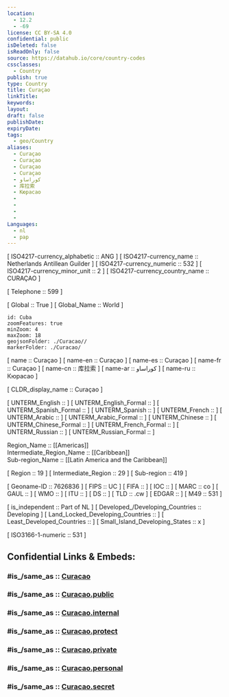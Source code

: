 ```yaml
---
location:
  - 12.2
  - -69
license: CC BY-SA 4.0
confidential: public
isDeleted: false
isReadOnly: false
source: https://datahub.io/core/country-codes
cssclasses:
  - Country
publish: true
type: Country
title: Curaçao
linkTitle:
keywords:
layout:
draft: false
publishDate:
expiryDate:
tags:
  - geo/Country
aliases:
  - Curaçao
  - Curaçao
  - Curaçao
  - Curaçao
  - كوراساو
  - 库拉索
  - Кюрасао
  - 
  - 
  - 
  - 
Languages:
  - nl
  - pap
---
```


[	ISO4217-currency_alphabetic	 :: ANG ] 
[	ISO4217-currency_name	 :: Netherlands Antillean Guilder ] 
[	ISO4217-currency_numeric	 :: 532 ] 
[	ISO4217-currency_minor_unit	 :: 2 ] 
[	ISO4217-currency_country_name	 :: CURAÇAO ] 

[	Telephone	 :: 599 ] 

[	Global	 :: True ] 
[	Global_Name	 :: World ] 

```leaflet
id: Cuba
zoomFeatures: true 
minZoom: 4 
maxZoom: 18
geojsonFolder: ./Curacao//
markerFolder: ./Curacao/
```

[	name	 :: Curaçao ] 
[	name-en	 :: Curaçao ] 
[	name-es	 :: Curaçao ] 
[	name-fr	 :: Curaçao ] 
[	name-cn	 :: 库拉索 ] 
[	name-ar	 :: كوراساو ] 
[	name-ru	 :: Кюрасао ] 

[	CLDR_display_name	 :: Curaçao ] 

[	UNTERM_English	 ::  ] 
[	UNTERM_English_Formal	 ::  ] 
[	UNTERM_Spanish_Formal	 ::  ] 
[	UNTERM_Spanish	 ::  ] 
[	UNTERM_French	 ::  ] 
[	UNTERM_Arabic	 ::  ] 
[	UNTERM_Arabic_Formal	 ::  ] 
[	UNTERM_Chinese	 ::  ] 
[	UNTERM_Chinese_Formal	 ::  ] 
[	UNTERM_French_Formal	 ::  ] 
[	UNTERM_Russian	 ::  ] 
[	UNTERM_Russian_Formal	 ::  ] 

Region_Name ::  [[Americas]]  
Intermediate_Region_Name ::  [[Caribbean]]  
Sub-region_Name ::  [[Latin America and the Caribbean]] 

[	Region	 :: 19 ] 
[	Intermediate_Region	 :: 29 ] 
[	Sub-region	 :: 419 ] 

[	Geoname-ID	 :: 7626836 ] 
[	FIPS	 :: UC ] 
[	FIFA	 ::  ] 
[	IOC	 ::  ] 
[	MARC	 :: co ] 
[	GAUL	 ::  ] 
[	WMO	 ::  ] 
[	ITU	 ::  ] 
[	DS	 ::  ] 
[	TLD	 :: .cw ] 
[	EDGAR	 ::  ] 
[	M49	 :: 531 ] 

[	is_independent	 :: Part of NL ] 
[	Developed_/Developing_Countries	 :: Developing ] 
[	Land_Locked_Developing_Countries	 ::  ] 
[	Least_Developed_Countries	 ::  ] 
[	Small_Island_Developing_States	 :: x ] 

[	ISO3166-1-numeric	 :: 531 ] 


## Confidential Links & Embeds: 

### #is_/same_as :: [Curacao](/_Standards/Earth/Continent/America~Caribbean/Curacao.md) 

### #is_/same_as :: [Curacao.public](/_public/Earth/Continent/America~Caribbean/Curacao.public.md) 

### #is_/same_as :: [Curacao.internal](/_internal/Earth/Continent/America~Caribbean/Curacao.internal.md) 

### #is_/same_as :: [Curacao.protect](/_protect/Earth/Continent/America~Caribbean/Curacao.protect.md) 

### #is_/same_as :: [Curacao.private](/_private/Earth/Continent/America~Caribbean/Curacao.private.md) 

### #is_/same_as :: [Curacao.personal](/_personal/Earth/Continent/America~Caribbean/Curacao.personal.md) 

### #is_/same_as :: [Curacao.secret](/_secret/Earth/Continent/America~Caribbean/Curacao.secret.md)

